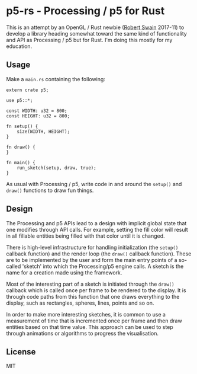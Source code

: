# p5-rs - Processing / p5 for Rust

This is an attempt by an OpenGL / Rust newbie ([Robert Swain](https://github.com/superdump) 2017-11) to develop a library heading somewhat toward the same kind of functionality and API as Processing / p5 but for Rust. I'm doing this mostly for my education.

## Usage

Make a `main.rs` containing the following:

```
extern crate p5;

use p5::*;

const WIDTH: u32 = 800;
const HEIGHT: u32 = 800;

fn setup() {
    size(WIDTH, HEIGHT);
}

fn draw() {
}

fn main() {
    run_sketch(setup, draw, true);
}
```

As usual with Processing / p5, write code in and around the `setup()` and `draw()` functions to draw fun things.

## Design

The Processing and p5 APIs lead to a design with implicit global state that one modifies through API calls. For example, setting the fill color will result in all fillable entities being filled with that color until it is changed.

There is high-level infrastructure for handling initialization (the `setup()` callback function) and the render loop (the `draw()` callback function). These are to be implemented by the user and form the main entry points of a so-called 'sketch' into which the Processing/p5 engine calls. A sketch is the name for a creation made using the framework.

Most of the interesting part of a sketch is initiated through the `draw()` callback which is called once per frame to be rendered to the display. It is through code paths from this function that one draws everything to the display, such as rectangles, spheres, lines, points and so on.

In order to make more interesting sketches, it is common to use a measurement of time that is incremented once per frame and then draw entities based on that time value. This approach can be used to step through animations or algorithms to progress the visualisation.

## License

MIT

